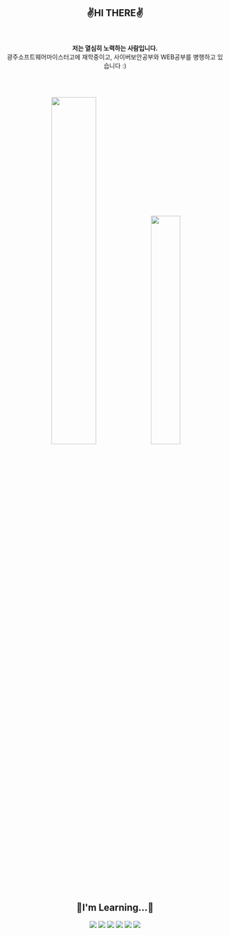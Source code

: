 <h2 align="center">  ✌️HI THERE✌️  </h2>

<br>

<p align="center">
<b>저는 열심히 노력하는 사람입니다.</b><br>광주소프트웨어마이스터고에 재학중이고, 사이버보안공부와 WEB공부를 병행하고 있습니다 :) 
</p>

<br><br>

<div align="center"> 
<img src="https://github-readme-stats.vercel.app/api?username=wnstj1030&show_icons=true" width="45%"/> <img src="http://mazassumnida.wtf/api/v2/generate_badge?boj=wnstj061030" width="36.5%"/>
</div>

<br><br>

<h2 align="center"> 📕I'm Learning...📕 </h2>

<div align="center">
  <img src="https://img.shields.io/badge/c-%2300599C.svg?style=for-the-badge&logo=c&logoColor=white"/>
  <img src="https://img.shields.io/badge/python-3670A0?style=for-the-badge&logo=python&logoColor=ffdd54"/>
  <img src="https://img.shields.io/badge/html5-%23E34F26.svg?style=for-the-badge&logo=html5logoColor=white"/>
  <img src="https://img.shields.io/badge/java-%23ED8B00.svg?style=for-the-badge&logo=java&logoColor=white"/>
  <img src="https://img.shields.io/badge/Linux-FCC624?style=for-the-badge&logo=linux&logoColor=black"/>
  <img src="https://img.shields.io/badge/Ubuntu-E95420?style=for-the-badge&logo=ubuntu&logoColor=white"/>
</div>
